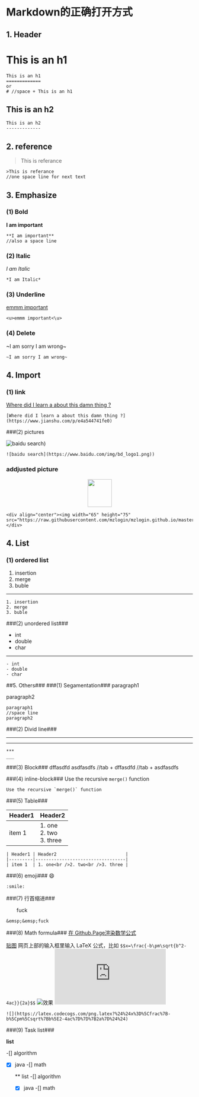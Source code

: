 # Markdown的正确打开方式

## 1. Header

This is an h1
=============
	This is an h1
	=============
	or
	# //space + This is an h1

This is an h2
-------------
	This is an h2
	-------------

## 2. reference

>This is referance

	>This is referance
	//one space line for next text

## 3. Emphasize

### (1) Bold

**I am important**

	**I am important**
	//also a space line

### (2) Italic

*I am Italic*

	*I am Italic*

### (3) Underline

<u>emmm important</u>

	<u>emmm important<\u>

### (4) Delete

~I am sorry I am wrong~

	~I am sorry I am wrong~
## 4. Import

### (1) link

[Where did I learn a about this damn thing ?](https://www.jianshu.com/p/e4a544741fe0)

	[Where did I learn a about this damn thing ?](https://www.jianshu.com/p/e4a544741fe0)

###(2) pictures

![baidu search](https://www.baidu.com/img/bd_logo1.png))

	![baidu search](https://www.baidu.com/img/bd_logo1.png))

### addjusted picture

<div align="center"><img width="65" height="75" src="https://raw.githubusercontent.com/mzlogin/mzlogin.github.io/master/images/posts/markdown/demo.png"/></div>

	<div align="center"><img width="65" height="75" src="https://raw.githubusercontent.com/mzlogin/mzlogin.github.io/master/images/posts/markdown/demo.png"/></div>

## 4. List

### (1) ordered list
1. insertion
2. merge
3. buble

-----
	1. insertion
	2. merge
	3. buble
###(2) unordered list###
- int
- double
- char

-------
	- int
	- double
	- char
##5. Others###
###(1) Segamentation###
paragraph1

paragraph2

	paragraph1
	//space line
	paragraph2
	
###(2) Divid line###
***
___

	***
	___
###(3) Block###
	dffasdfd
	asdfasdfs
	//tab + dffasdfd
	//tab + asdfasdfs

###(4) inline-block###
Use the recursive `merge()` function

	Use the recursive `merge()` function

###(5) Table###

| Header1 | Header2                          |
|---------|----------------------------------|
| item 1  | 1. one<br/>2. two<br/>3. three |

	| Header1 | Header2                          |
	|---------|----------------------------------|
	| item 1  | 1. one<br />2. two<br />3. three |
###(6) emoji###
:smile:

	:smile:

###(7) 行首缩进###

&emsp;&emsp;fuck

	&emsp;&emsp;fuck
###(8) Math formula###
[在 Github.Page渲染数学公式](http://wanguolin.github.io/mathmatics_rending/)

[贴图]( https://www.codecogs.com/latex/eqneditor.php) 网页上部的输入框里输入 LaTeX 公式，比如 `$$x=\frac{-b\pm\sqrt{b^2-4ac}}{2a}$$`
![效果](https://raw.githubusercontent.com/mzlogin/mzlogin.github.io/master/images/posts/markdown/latex-img.png)
![](https://latex.codecogs.com/png.latex?%24%24x%3D%5Cfrac%7B-b%5Cpm%5Csqrt%7Bb%5E2-4ac%7D%7D%7B2a%7D%24%24)

	![](https://latex.codecogs.com/png.latex?%24%24x%3D%5Cfrac%7B-b%5Cpm%5Csqrt%7Bb%5E2-4ac%7D%7D%7B2a%7D%24%24)
###(9) Task list###

**list**

-[] algorithm
-[x] java
-[] math

	** list
	-[] algorithm
	-[x] java
	-[] math